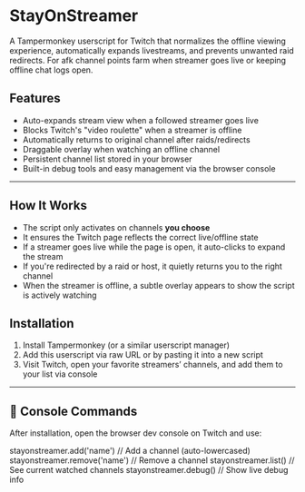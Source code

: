# StayOnStreamer

A Tampermonkey userscript for Twitch that normalizes the offline viewing experience, automatically expands livestreams, and prevents unwanted raid redirects.
For afk channel points farm when streamer goes live or keeping offline chat logs open.

## Features

-  Auto-expands stream view when a followed streamer goes live
-  Blocks Twitch's "video roulette" when a streamer is offline
-  Automatically returns to original channel after raids/redirects
-  Draggable overlay when watching an offline channel
-  Persistent channel list stored in your browser
-  Built-in debug tools and easy management via the browser console

---

## How It Works

- The script only activates on channels **you choose**
- It ensures the Twitch page reflects the correct live/offline state
- If a streamer goes live while the page is open, it auto-clicks to expand the stream
- If you're redirected by a raid or host, it quietly returns you to the right channel
- When the streamer is offline, a subtle overlay appears to show the script is actively watching

## Installation

1. Install Tampermonkey (or a similar userscript manager)
2. Add this userscript via raw URL or by pasting it into a new script
3. Visit Twitch, open your favorite streamers’ channels, and add them to your list via console

---

## 💬 Console Commands

After installation, open the browser dev console on Twitch and use:

stayonstreamer.add('name')     // Add a channel (auto-lowercased)
stayonstreamer.remove('name')  // Remove a channel
stayonstreamer.list()          // See current watched channels
stayonstreamer.debug()         // Show live debug info
